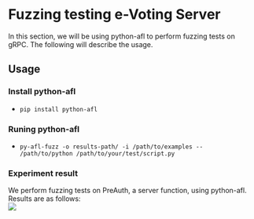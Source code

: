 # Fuzzing testing e-Voting Server
In this section, we will be using python-afl to perform fuzzing tests on gRPC. The following will describe the usage.
## Usage
### Install python-afl
* ```pip install python-afl```
### Runing python-afl
* ```py-afl-fuzz -o results-path/ -i /path/to/examples -- /path/to/python /path/to/your/test/script.py```
### Experiment result
We perform fuzzing tests on PreAuth, a server function, using python-afl. Results are as follows:  
![](https://hackmd.io/_uploads/BJXMpJc83.png)